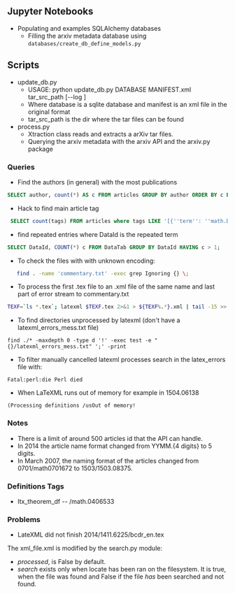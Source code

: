## Jupyter Notebooks
* Populating and examples SQLAlchemy databases
    * Filling the arxiv metadata database using `databases/create_db_define_models.py`

## Scripts
* update_db.py
    * USAGE: python update_db.py DATABASE MANIFEST.xml tar_src_path [--log ]
    * Where database is a sqlite database and manifest is an xml file in the original format
    * tar_src_path is the dir where the tar files can be found
* process.py
    * Xtraction class reads and extracts a arXiv tar files.
    * Querying the arxiv metadata with the arxiv API and the arxiv.py package


### Queries
* Find the authors (in general) with the most publications
```sql
SELECT author, count(*) AS c FROM articles GROUP BY author ORDER BY c DESC LIMIT 10;
```
* Hack to find main article tag
```sql
 SELECT count(tags) FROM articles where tags LIKE '[{''term'': ''math.DG''%';    
```
* find repeated entries where DataId is the repeated term
```sql
SELECT DataId, COUNT(*) c FROM DataTab GROUP BY DataId HAVING c > 1;
```

* To check the files with with unknown encoding:
```bash
   find . -name 'commentary.txt' -exec grep Ignoring {} \; 
```
* To process the first .tex file to an .xml file of the same name and last part of error stream to commentary.txt
```bash
TEXF=`ls *.tex`; latexml $TEXF.tex 2>&1 > ${TEXF%.*}.xml | tail -15 >> commentary.txt
```

* To find directories unprocessed by latexml (don't have a latexml_errors_mess.txt file)
```
find ./* -maxdepth 0 -type d '!' -exec test -e "{}/latexml_errors_mess.txt" ';' -print
```

* To filter manually cancelled latexml processes search in the latex_errors file with:
```
Fatal:perl:die Perl died
```

* When LaTeXML runs out of memory for example in 1504.06138
```
(Processing definitions /usOut of memory!
```


### Notes
* There is a limit of around 500 articles id that the API can handle.
* In 2014 the article name format changed from YYMM.{4 digits} to 5 digits.
* In March 2007, the naming format of the articles changed from 0701/math0701672 to 1503/1503.08375.

### Definitions Tags
* ltx_theorem_df -- /math.0406533

### Problems
* LateXML did not finish 2014/1411.6225/bcdr_en.tex


The xml_file.xml is modified by the search.py module:
* *processed*, is False by default.
* *search* exists only when locate has been ran on the filesystem. It is true, when the file was found and False if the file _has_ been searched and not found.
